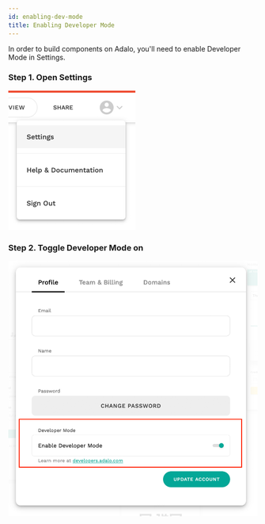 ```yaml
---
id: enabling-dev-mode
title: Enabling Developer Mode
---
```


In order to build components on Adalo, you'll need to enable Developer Mode in Settings.

### Step 1. Open Settings

<img src="/img/settings-menu@2x.png" width="257" alt='Click "Settings" in the account menu' />

### Step 2. Toggle Developer Mode on

<img src="/img/settings-developer-mode@2x.png" width="628" alt='Click to toggle developer more to "true"' />
